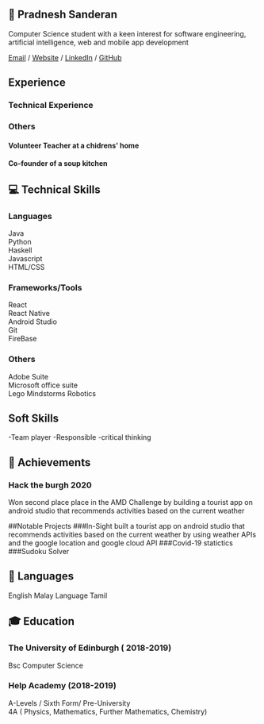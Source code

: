 ## 🙂 Pradnesh Sanderan

Computer Science student with a keen interest for software engineering, artificial intelligence, web and mobile app development

[Email](mailto:pradneshsanderan@gmail.com) / [Website](https://pradneshsanderan.github.io/pradneshsanderan/) / [LinkedIn](https://www.linkedin.com/in/pradnesh-sanderan-70b24b19a/) / [GitHub](https://github.com/pradneshsanderan) 
## Experience
### Technical Experience

### Others
#### Volunteer Teacher at a chidrens' home

#### Co-founder of a soup kitchen

## 💻 Technical Skills
### Languages
Java <br>
Python <br>
Haskell <br>
Javascript <br>
HTML/CSS 

### Frameworks/Tools
React <br>
React Native <br>
Android Studio <br>
Git <br>
FireBase

### Others
Adobe Suite <br>
Microsoft office suite <br>
Lego Mindstorms Robotics<br>

## Soft Skills
-Team player
-Responsible
-critical thinking


## 🎉 Achievements
### Hack the burgh 2020
Won second place place in the AMD Challenge by building a tourist app on android studio that recommends activities based on the current weather

##Notable Projects
###In-Sight
built a tourist app on android studio that recommends activities based on the current weather by using weather APIs and the google location and google cloud API
###Covid-19 statictics
###Sudoku Solver

## 👄 Languages
English
Malay Language
Tamil  


## 🎓 Education

### The University of Edinburgh ( 2018-2019)
Bsc Computer Science

### Help Academy (2018-2019)
A-Levels / Sixth Form/ Pre-University
<br>
4A ( Physics, Mathematics, Further Mathematics, Chemistry)


